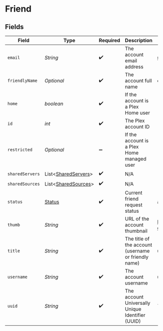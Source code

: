 # Friend


## Fields

| Field                                                           | Type                                                            | Required                                                        | Description                                                     | Example                                                         |
| --------------------------------------------------------------- | --------------------------------------------------------------- | --------------------------------------------------------------- | --------------------------------------------------------------- | --------------------------------------------------------------- |
| `email`                                                         | *String*                                                        | :heavy_check_mark:                                              | The account email address                                       | username@email.com                                              |
| `friendlyName`                                                  | *Optional<String>*                                              | :heavy_check_mark:                                              | The account full name                                           | exampleUser                                                     |
| `home`                                                          | *boolean*                                                       | :heavy_check_mark:                                              | If the account is a Plex Home user                              |                                                                 |
| `id`                                                            | *int*                                                           | :heavy_check_mark:                                              | The Plex account ID                                             |                                                                 |
| `restricted`                                                    | *Optional<Boolean>*                                             | :heavy_minus_sign:                                              | If the account is a Plex Home managed user                      |                                                                 |
| `sharedServers`                                                 | List<[SharedServers](../../models/operations/SharedServers.md)> | :heavy_check_mark:                                              | N/A                                                             |                                                                 |
| `sharedSources`                                                 | List<[SharedSources](../../models/operations/SharedSources.md)> | :heavy_check_mark:                                              | N/A                                                             |                                                                 |
| `status`                                                        | [Status](../../models/operations/Status.md)                     | :heavy_check_mark:                                              | Current friend request status                                   | accepted                                                        |
| `thumb`                                                         | *String*                                                        | :heavy_check_mark:                                              | URL of the account thumbnail                                    | https://plex.tv/users/7d1916e0d8f6e76b/avatar?c=1694481578      |
| `title`                                                         | *String*                                                        | :heavy_check_mark:                                              | The title of the account (username or friendly name)            | username123                                                     |
| `username`                                                      | *String*                                                        | :heavy_check_mark:                                              | The account username                                            | username123                                                     |
| `uuid`                                                          | *String*                                                        | :heavy_check_mark:                                              | The account Universally Unique Identifier (UUID)                | 7d1916e0d8f6e76b                                                |